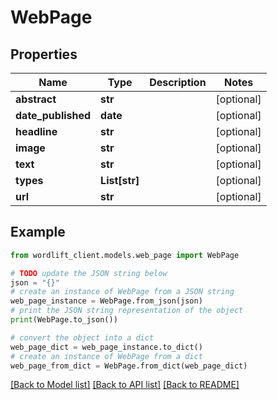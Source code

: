 # WebPage


## Properties

Name | Type | Description | Notes
------------ | ------------- | ------------- | -------------
**abstract** | **str** |  | [optional] 
**date_published** | **date** |  | [optional] 
**headline** | **str** |  | [optional] 
**image** | **str** |  | [optional] 
**text** | **str** |  | [optional] 
**types** | **List[str]** |  | [optional] 
**url** | **str** |  | [optional] 

## Example

```python
from wordlift_client.models.web_page import WebPage

# TODO update the JSON string below
json = "{}"
# create an instance of WebPage from a JSON string
web_page_instance = WebPage.from_json(json)
# print the JSON string representation of the object
print(WebPage.to_json())

# convert the object into a dict
web_page_dict = web_page_instance.to_dict()
# create an instance of WebPage from a dict
web_page_from_dict = WebPage.from_dict(web_page_dict)
```
[[Back to Model list]](../README.md#documentation-for-models) [[Back to API list]](../README.md#documentation-for-api-endpoints) [[Back to README]](../README.md)


